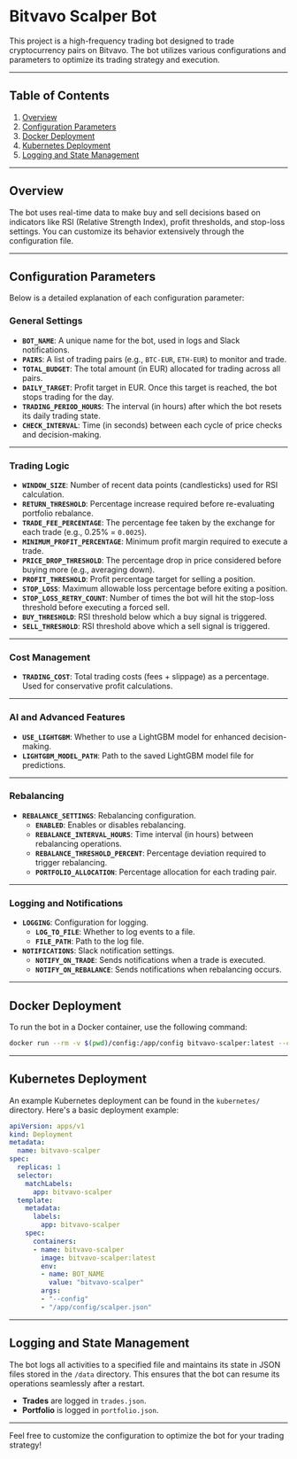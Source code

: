 
# Bitvavo Scalper Bot

This project is a high-frequency trading bot designed to trade cryptocurrency pairs on Bitvavo. 
The bot utilizes various configurations and parameters to optimize its trading strategy and execution.

---

## Table of Contents
1. [Overview](#overview)
2. [Configuration Parameters](#configuration-parameters)
3. [Docker Deployment](#docker-deployment)
4. [Kubernetes Deployment](#kubernetes-deployment)
5. [Logging and State Management](#logging-and-state-management)

---

## Overview

The bot uses real-time data to make buy and sell decisions based on indicators like RSI (Relative Strength Index), profit thresholds, and stop-loss settings. You can customize its behavior extensively through the configuration file.

---

## Configuration Parameters

Below is a detailed explanation of each configuration parameter:

### General Settings
- **`BOT_NAME`**: A unique name for the bot, used in logs and Slack notifications.
- **`PAIRS`**: A list of trading pairs (e.g., `BTC-EUR`, `ETH-EUR`) to monitor and trade.
- **`TOTAL_BUDGET`**: The total amount (in EUR) allocated for trading across all pairs.
- **`DAILY_TARGET`**: Profit target in EUR. Once this target is reached, the bot stops trading for the day.
- **`TRADING_PERIOD_HOURS`**: The interval (in hours) after which the bot resets its daily trading state.
- **`CHECK_INTERVAL`**: Time (in seconds) between each cycle of price checks and decision-making.

---

### Trading Logic
- **`WINDOW_SIZE`**: Number of recent data points (candlesticks) used for RSI calculation.
- **`RETURN_THRESHOLD`**: Percentage increase required before re-evaluating portfolio rebalance.
- **`TRADE_FEE_PERCENTAGE`**: The percentage fee taken by the exchange for each trade (e.g., 0.25% = `0.0025`).
- **`MINIMUM_PROFIT_PERCENTAGE`**: Minimum profit margin required to execute a trade.
- **`PRICE_DROP_THRESHOLD`**: The percentage drop in price considered before buying more (e.g., averaging down).
- **`PROFIT_THRESHOLD`**: Profit percentage target for selling a position.
- **`STOP_LOSS`**: Maximum allowable loss percentage before exiting a position.
- **`STOP_LOSS_RETRY_COUNT`**: Number of times the bot will hit the stop-loss threshold before executing a forced sell.
- **`BUY_THRESHOLD`**: RSI threshold below which a buy signal is triggered.
- **`SELL_THRESHOLD`**: RSI threshold above which a sell signal is triggered.

---

### Cost Management
- **`TRADING_COST`**: Total trading costs (fees + slippage) as a percentage. Used for conservative profit calculations.

---

### AI and Advanced Features
- **`USE_LIGHTGBM`**: Whether to use a LightGBM model for enhanced decision-making.
- **`LIGHTGBM_MODEL_PATH`**: Path to the saved LightGBM model file for predictions.

---

### Rebalancing
- **`REBALANCE_SETTINGS`**: Rebalancing configuration.
  - **`ENABLED`**: Enables or disables rebalancing.
  - **`REBALANCE_INTERVAL_HOURS`**: Time interval (in hours) between rebalancing operations.
  - **`REBALANCE_THRESHOLD_PERCENT`**: Percentage deviation required to trigger rebalancing.
  - **`PORTFOLIO_ALLOCATION`**: Percentage allocation for each trading pair.

---

### Logging and Notifications
- **`LOGGING`**: Configuration for logging.
  - **`LOG_TO_FILE`**: Whether to log events to a file.
  - **`FILE_PATH`**: Path to the log file.
- **`NOTIFICATIONS`**: Slack notification settings.
  - **`NOTIFY_ON_TRADE`**: Sends notifications when a trade is executed.
  - **`NOTIFY_ON_REBALANCE`**: Sends notifications when rebalancing occurs.

---

## Docker Deployment

To run the bot in a Docker container, use the following command:
```bash
docker run --rm -v $(pwd)/config:/app/config bitvavo-scalper:latest --config /app/config/scalper.json
```

---

## Kubernetes Deployment

An example Kubernetes deployment can be found in the `kubernetes/` directory. Here's a basic deployment example:

```yaml
apiVersion: apps/v1
kind: Deployment
metadata:
  name: bitvavo-scalper
spec:
  replicas: 1
  selector:
    matchLabels:
      app: bitvavo-scalper
  template:
    metadata:
      labels:
        app: bitvavo-scalper
    spec:
      containers:
      - name: bitvavo-scalper
        image: bitvavo-scalper:latest
        env:
        - name: BOT_NAME
          value: "bitvavo-scalper"
        args:
        - "--config"
        - "/app/config/scalper.json"
```

---

## Logging and State Management

The bot logs all activities to a specified file and maintains its state in JSON files stored in the `/data` directory. This ensures that the bot can resume its operations seamlessly after a restart.

- **Trades** are logged in `trades.json`.
- **Portfolio** is logged in `portfolio.json`.

---

Feel free to customize the configuration to optimize the bot for your trading strategy!

